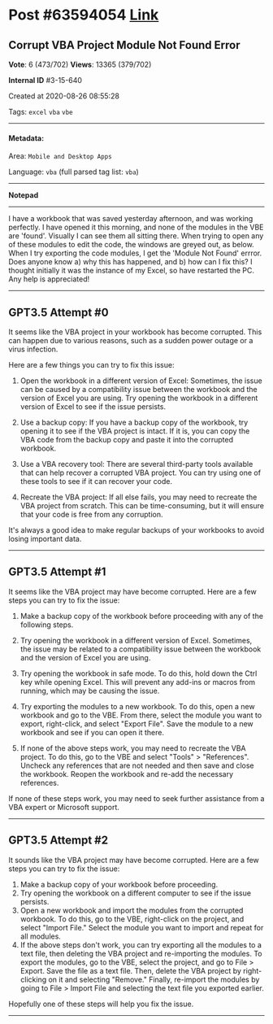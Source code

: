 
# Post \#63594054 [Link](https://stackoverflow.com/questions/63594054/)

## Corrupt VBA Project Module Not Found Error

**Vote**: 6 (473/702) **Views**: 13365 (379/702) 

**Internal ID** \#3-15-640

Created at 2020-08-26 08:55:28

Tags: `excel` `vba` `vbe`

----------

#### Metadata:

Area: `Mobile and Desktop Apps`

Language: `vba` (full parsed tag list: `vba`)

----------

**Notepad**


----------

I have a workbook that was saved yesterday afternoon, and was working perfectly. I have opened it this morning, and none of the modules in the VBE are 'found'. Visually I can see them all sitting there.
[](https://i.stack.imgur.com/CCjXi.png)
When trying to open any of these modules to edit the code, the windows are greyed out, as below.
[](https://i.stack.imgur.com/7HfgY.png)
When I try exporting the code modules, I get the 'Module Not Found' errror.
[](https://i.stack.imgur.com/Gp16Q.png)
Does anyone know a) why this has happened, and b) how can I fix this?
I thought initially it was the instance of my Excel, so have restarted the PC.
Any help is appreciated!


----------
        
## GPT3.5 Attempt \#0

It seems like the VBA project in your workbook has become corrupted. This can happen due to various reasons, such as a sudden power outage or a virus infection.

Here are a few things you can try to fix this issue:

1. Open the workbook in a different version of Excel: Sometimes, the issue can be caused by a compatibility issue between the workbook and the version of Excel you are using. Try opening the workbook in a different version of Excel to see if the issue persists.

2. Use a backup copy: If you have a backup copy of the workbook, try opening it to see if the VBA project is intact. If it is, you can copy the VBA code from the backup copy and paste it into the corrupted workbook.

3. Use a VBA recovery tool: There are several third-party tools available that can help recover a corrupted VBA project. You can try using one of these tools to see if it can recover your code.

4. Recreate the VBA project: If all else fails, you may need to recreate the VBA project from scratch. This can be time-consuming, but it will ensure that your code is free from any corruption.

It's always a good idea to make regular backups of your workbooks to avoid losing important data.

--------

## GPT3.5 Attempt \#1

It seems like the VBA project may have become corrupted. Here are a few steps you can try to fix the issue:

1. Make a backup copy of the workbook before proceeding with any of the following steps.

2. Try opening the workbook in a different version of Excel. Sometimes, the issue may be related to a compatibility issue between the workbook and the version of Excel you are using.

3. Try opening the workbook in safe mode. To do this, hold down the Ctrl key while opening Excel. This will prevent any add-ins or macros from running, which may be causing the issue.

4. Try exporting the modules to a new workbook. To do this, open a new workbook and go to the VBE. From there, select the module you want to export, right-click, and select "Export File". Save the module to a new workbook and see if you can open it there.

5. If none of the above steps work, you may need to recreate the VBA project. To do this, go to the VBE and select "Tools" > "References". Uncheck any references that are not needed and then save and close the workbook. Reopen the workbook and re-add the necessary references.

If none of these steps work, you may need to seek further assistance from a VBA expert or Microsoft support.

--------

## GPT3.5 Attempt \#2

It sounds like the VBA project may have become corrupted. Here are a few steps you can try to fix the issue:

1. Make a backup copy of your workbook before proceeding.
2. Try opening the workbook on a different computer to see if the issue persists.
3. Open a new workbook and import the modules from the corrupted workbook. To do this, go to the VBE, right-click on the project, and select "Import File." Select the module you want to import and repeat for all modules.
4. If the above steps don't work, you can try exporting all the modules to a text file, then deleting the VBA project and re-importing the modules. To export the modules, go to the VBE, select the project, and go to File > Export. Save the file as a text file. Then, delete the VBA project by right-clicking on it and selecting "Remove." Finally, re-import the modules by going to File > Import File and selecting the text file you exported earlier.

Hopefully one of these steps will help you fix the issue.

--------
